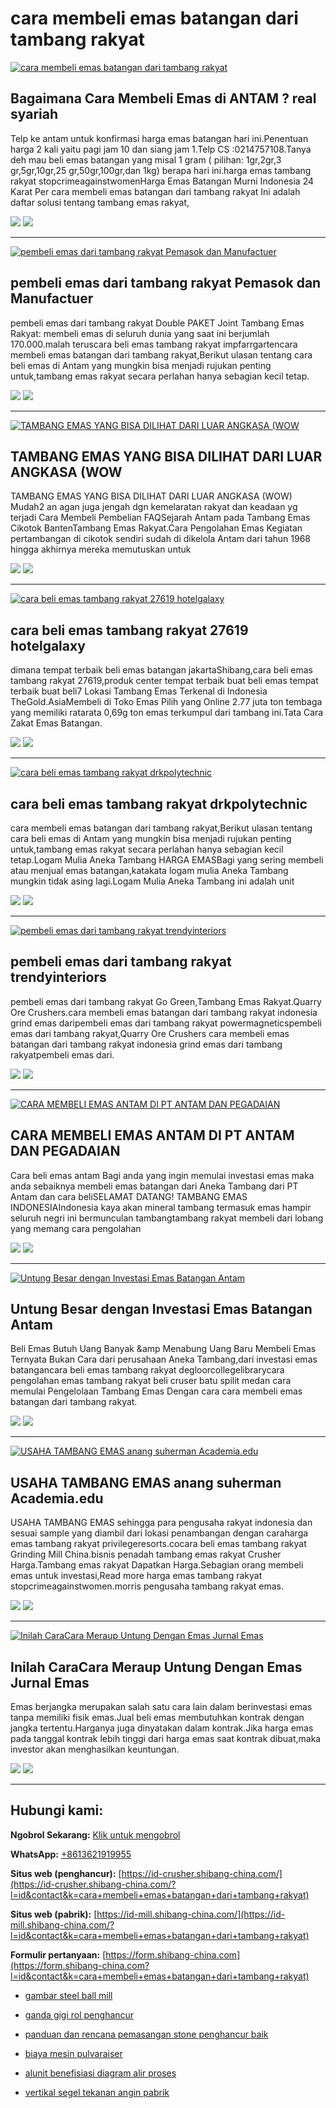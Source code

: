 # cara membeli emas batangan dari tambang rakyat

<a href="https://swt.shibang-china.com/?l=id&img&k=cara+membeli+emas+batangan+dari+tambang+rakyat" target="_blank">![cara membeli emas batangan dari tambang rakyat](http://static.shibang-china.com/all-800x300/74.jpg)</a>

## Bagaimana Cara Membeli Emas di ANTAM ? real syariah
Telp ke antam untuk konfirmasi harga emas batangan hari ini.Penentuan harga 2 kali yaitu pagi jam 10 dan siang jam 1.Telp CS :0214757108.Tanya deh mau beli emas batangan yang misal 1 gram ( pilihan: 1gr,2gr,3 gr,5gr,10gr,25 gr,50gr,100gr,dan 1kg) berapa hari ini.harga emas tambang rakyat stopcrimeagainstwomenHarga Emas Batangan Murni Indonesia 24 Karat Per cara membeli emas batangan dari tambang rakyat Ini adalah daftar solusi tentang tambang emas rakyat,


<a href="https://whatsapp.shibangsoft.com/WhatsApp.php" target="_blank" title="WhatsApp">![](http://static.shibang-china.com/icon/whatsapp.png)</a> <a href="https://swt.shibang-china.com/?l=id&icon&k=cara+membeli+emas+batangan+dari+tambang+rakyat" target="_blank">![](http://static.shibang-china.com/icon/chat-id.png)</a>

---

<a href="https://swt.shibang-china.com/?l=id&img&k=cara+membeli+emas+batangan+dari+tambang+rakyat" target="_blank">![pembeli emas dari tambang rakyat Pemasok dan Manufactuer](http://static.shibang-china.com/all-800x300/103.jpg)</a>

## pembeli emas dari tambang rakyat Pemasok dan Manufactuer
pembeli emas dari tambang rakyat Double PAKET Joint Tambang Emas Rakyat: membeli emas di seluruh dunia yang saat ini berjumlah 170.000.malah teruscara beli emas tambang rakyat impfarrgartencara membeli emas batangan dari tambang rakyat,Berikut ulasan tentang cara beli emas di Antam yang mungkin bisa menjadi rujukan penting untuk,tambang emas rakyat secara perlahan hanya sebagian kecil tetap.


<a href="https://whatsapp.shibangsoft.com/WhatsApp.php" target="_blank" title="WhatsApp">![](http://static.shibang-china.com/icon/whatsapp.png)</a> <a href="https://swt.shibang-china.com/?l=id&icon&k=cara+membeli+emas+batangan+dari+tambang+rakyat" target="_blank">![](http://static.shibang-china.com/icon/chat-id.png)</a>

---

<a href="https://swt.shibang-china.com/?l=id&img&k=cara+membeli+emas+batangan+dari+tambang+rakyat" target="_blank">![TAMBANG EMAS YANG BISA DILIHAT DARI LUAR ANGKASA (WOW](http://static.shibang-china.com/all-800x300/193.jpg)</a>

## TAMBANG EMAS YANG BISA DILIHAT DARI LUAR ANGKASA (WOW
TAMBANG EMAS YANG BISA DILIHAT DARI LUAR ANGKASA (WOW) Mudah2 an agan juga jengah dgn kemelaratan rakyat dan keadaan yg terjadi Cara Membeli Pembelian FAQSejarah Antam pada Tambang Emas Cikotok BantenTambang Emas Rakyat.Cara Pengolahan Emas Kegiatan pertambangan di cikotok sendiri sudah di dikelola Antam dari tahun 1968 hingga akhirnya mereka memutuskan untuk


<a href="https://whatsapp.shibangsoft.com/WhatsApp.php" target="_blank" title="WhatsApp">![](http://static.shibang-china.com/icon/whatsapp.png)</a> <a href="https://swt.shibang-china.com/?l=id&icon&k=cara+membeli+emas+batangan+dari+tambang+rakyat" target="_blank">![](http://static.shibang-china.com/icon/chat-id.png)</a>

---

<a href="https://swt.shibang-china.com/?l=id&img&k=cara+membeli+emas+batangan+dari+tambang+rakyat" target="_blank">![cara beli emas tambang rakyat 27619 hotelgalaxy](http://static.shibang-china.com/all-800x300/1092.jpg)</a>

## cara beli emas tambang rakyat 27619 hotelgalaxy
dimana tempat terbaik beli emas batangan jakartaShibang,cara beli emas tambang rakyat 27619,produk center tempat terbaik buat beli emas tempat terbaik buat beli7 Lokasi Tambang Emas Terkenal di Indonesia TheGold.AsiaMembeli di Toko Emas Pilih yang Online 2.77 juta ton tembaga yang memiliki ratarata 0,69g ton emas terkumpul dari tambang ini.Tata Cara Zakat Emas Batangan.


<a href="https://whatsapp.shibangsoft.com/WhatsApp.php" target="_blank" title="WhatsApp">![](http://static.shibang-china.com/icon/whatsapp.png)</a> <a href="https://swt.shibang-china.com/?l=id&icon&k=cara+membeli+emas+batangan+dari+tambang+rakyat" target="_blank">![](http://static.shibang-china.com/icon/chat-id.png)</a>

---

<a href="https://swt.shibang-china.com/?l=id&img&k=cara+membeli+emas+batangan+dari+tambang+rakyat" target="_blank">![cara beli emas tambang rakyat drkpolytechnic](http://static.shibang-china.com/all-800x300/1523.jpg)</a>

## cara beli emas tambang rakyat drkpolytechnic
cara membeli emas batangan dari tambang rakyat,Berikut ulasan tentang cara beli emas di Antam yang mungkin bisa menjadi rujukan penting untuk,tambang emas rakyat secara perlahan hanya sebagian kecil tetap.Logam Mulia Aneka Tambang HARGA EMASBagi yang sering membeli atau menjual emas batangan,katakata logam mulia Aneka Tambang mungkin tidak asing lagi.Logam Mulia Aneka Tambang ini adalah unit


<a href="https://whatsapp.shibangsoft.com/WhatsApp.php" target="_blank" title="WhatsApp">![](http://static.shibang-china.com/icon/whatsapp.png)</a> <a href="https://swt.shibang-china.com/?l=id&icon&k=cara+membeli+emas+batangan+dari+tambang+rakyat" target="_blank">![](http://static.shibang-china.com/icon/chat-id.png)</a>

---

<a href="https://swt.shibang-china.com/?l=id&img&k=cara+membeli+emas+batangan+dari+tambang+rakyat" target="_blank">![pembeli emas dari tambang rakyat trendyinteriors](http://static.shibang-china.com/all-800x300/1421.jpg)</a>

## pembeli emas dari tambang rakyat trendyinteriors
pembeli emas dari tambang rakyat Go Green,Tambang Emas Rakyat.Quarry Ore Crushers.cara membeli emas batangan dari tambang rakyat indonesia grind emas daripembeli emas dari tambang rakyat powermagneticspembeli emas dari tambang rakyat,Quarry Ore Crushers cara membeli emas batangan dari tambang rakyat indonesia grind emas dari tambang rakyatpembeli emas dari.


<a href="https://whatsapp.shibangsoft.com/WhatsApp.php" target="_blank" title="WhatsApp">![](http://static.shibang-china.com/icon/whatsapp.png)</a> <a href="https://swt.shibang-china.com/?l=id&icon&k=cara+membeli+emas+batangan+dari+tambang+rakyat" target="_blank">![](http://static.shibang-china.com/icon/chat-id.png)</a>

---

<a href="https://swt.shibang-china.com/?l=id&img&k=cara+membeli+emas+batangan+dari+tambang+rakyat" target="_blank">![CARA MEMBELI EMAS ANTAM DI PT ANTAM DAN PEGADAIAN](http://static.shibang-china.com/all-800x300/937.jpg)</a>

## CARA MEMBELI EMAS ANTAM DI PT ANTAM DAN PEGADAIAN
Cara beli emas antam Bagi anda yang ingin memulai investasi emas maka anda sebaiknya membeli emas batangan dari Aneka Tambang dari PT Antam dan cara beliSELAMAT DATANG! TAMBANG EMAS INDONESIAIndonesia kaya akan mineral tambang termasuk emas hampir seluruh negri ini bermunculan tambangtambang rakyat membeli dari lobang yang memang cara pengolahan


<a href="https://whatsapp.shibangsoft.com/WhatsApp.php" target="_blank" title="WhatsApp">![](http://static.shibang-china.com/icon/whatsapp.png)</a> <a href="https://swt.shibang-china.com/?l=id&icon&k=cara+membeli+emas+batangan+dari+tambang+rakyat" target="_blank">![](http://static.shibang-china.com/icon/chat-id.png)</a>

---

<a href="https://swt.shibang-china.com/?l=id&img&k=cara+membeli+emas+batangan+dari+tambang+rakyat" target="_blank">![Untung Besar dengan Investasi Emas Batangan Antam](http://static.shibang-china.com/all-800x300/1005.jpg)</a>

## Untung Besar dengan Investasi Emas Batangan Antam
Beli Emas Butuh Uang Banyak &amp Menabung Uang Baru Membeli Emas Ternyata Bukan Cara dari perusahaan Aneka Tambang,dari investasi emas batangancara beli emas tambang rakyat degloorcollegelibrarycara pengolahan emas tambang rakyat beli cruser batu spilit medan cara memulai Pengelolaan Tambang Emas Dengan cara cara membeli emas batangan dari tambang rakyat.


<a href="https://whatsapp.shibangsoft.com/WhatsApp.php" target="_blank" title="WhatsApp">![](http://static.shibang-china.com/icon/whatsapp.png)</a> <a href="https://swt.shibang-china.com/?l=id&icon&k=cara+membeli+emas+batangan+dari+tambang+rakyat" target="_blank">![](http://static.shibang-china.com/icon/chat-id.png)</a>

---

<a href="https://swt.shibang-china.com/?l=id&img&k=cara+membeli+emas+batangan+dari+tambang+rakyat" target="_blank">![USAHA TAMBANG EMAS anang suherman Academia.edu](http://static.shibang-china.com/all-800x300/1326.jpg)</a>

## USAHA TAMBANG EMAS anang suherman Academia.edu
USAHA TAMBANG EMAS sehingga para pengusaha rakyat indonesia dan sesuai sample yang diambil dari lokasi penambangan dengan caraharga emas tambang rakyat privilegeresorts.cocara beli emas tambang rakyat Grinding Mill China.bisnis penadah tambang emas rakyat Crusher Harga.Tambang emas rakyat Dapatkan Harga.Sebagian orang membeli emas untuk investasi,Read more harga emas tambang rakyat stopcrimeagainstwomen.morris pengusaha tambang rakyat emas.


<a href="https://whatsapp.shibangsoft.com/WhatsApp.php" target="_blank" title="WhatsApp">![](http://static.shibang-china.com/icon/whatsapp.png)</a> <a href="https://swt.shibang-china.com/?l=id&icon&k=cara+membeli+emas+batangan+dari+tambang+rakyat" target="_blank">![](http://static.shibang-china.com/icon/chat-id.png)</a>

---

<a href="https://swt.shibang-china.com/?l=id&img&k=cara+membeli+emas+batangan+dari+tambang+rakyat" target="_blank">![Inilah CaraCara Meraup Untung Dengan Emas Jurnal Emas](http://static.shibang-china.com/all-800x300/1184.jpg)</a>

## Inilah CaraCara Meraup Untung Dengan Emas Jurnal Emas
Emas berjangka merupakan salah satu cara lain dalam berinvestasi emas tanpa memiliki fisik emas.Jual beli emas membutuhkan kontrak dengan jangka tertentu.Harganya juga dinyatakan dalam kontrak.Jika harga emas pada tanggal kontrak lebih tinggi dari harga emas saat kontrak dibuat,maka investor akan menghasilkan keuntungan.

<a href="https://whatsapp.shibangsoft.com/WhatsApp.php" target="_blank" title="WhatsApp">![](http://static.shibang-china.com/icon/whatsapp.png)</a> <a href="https://swt.shibang-china.com/?l=id&icon&k=cara+membeli+emas+batangan+dari+tambang+rakyat" target="_blank">![](http://static.shibang-china.com/icon/chat-id.png)</a>

---
## Hubungi kami:

**Ngobrol Sekarang:** [Klik untuk mengobrol](https://swt.shibang-china.com?l=id&contact&k=cara+membeli+emas+batangan+dari+tambang+rakyat)

**WhatsApp:**  [+8613621919955](https://whatsapp.shibangsoft.com/WhatsApp.php)

**Situs web (penghancur):** [https://id-crusher.shibang-china.com/](https://id-crusher.shibang-china.com/?l=id&contact&k=cara+membeli+emas+batangan+dari+tambang+rakyat)

**Situs web (pabrik):** [https://id-mill.shibang-china.com/](https://id-mill.shibang-china.com/?l=id&contact&k=cara+membeli+emas+batangan+dari+tambang+rakyat)

**Formulir pertanyaan:** [https://form.shibang-china.com](https://form.shibang-china.com?l=id&contact&k=cara+membeli+emas+batangan+dari+tambang+rakyat)

* [gambar steel ball mill](../32/gambar%20steel%20ball%20mill.md)

* [ganda gigi rol penghancur](../40/ganda%20gigi%20rol%20penghancur.md)

* [panduan dan rencana pemasangan stone penghancur baik](../37/panduan%20dan%20rencana%20pemasangan%20stone%20penghancur%20baik.md)

* [biaya mesin pulvaraiser](../37/biaya%20mesin%20pulvaraiser.md)

* [alunit benefisiasi diagram alir proses](../33/alunit%20benefisiasi%20diagram%20alir%20proses.md)

* [vertikal segel tekanan angin pabrik](../40/vertikal%20segel%20tekanan%20angin%20pabrik.md)